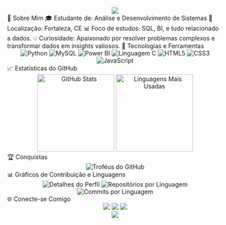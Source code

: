 <div align="center">
  <img src="https://capsule-render.vercel.app/api?type=rect&color=2F4F4F&height=100&section=header&text=Wesley%20Souza&fontColor=FFFFFF&fontSize=50&fontAlign=50"/>

</div>
🌟 Sobre Mim
🎓 Estudante de: Análise e Desenvolvimento de Sistemas
📍 Localização: Fortaleza, CE
📊 Foco de estudos: SQL, BI, e tudo relacionado a dados.
💡 Curiosidade: Apaixonado por resolver problemas complexos e transformar dados em insights valiosos.
🚀 Tecnologias e Ferramentas
<div align="center">
  <img src="https://img.icons8.com/color/48/000000/python.png" alt="Python"/>
  <img src="https://img.icons8.com/color/48/000000/mysql-logo.png" alt="MySQL"/>
  <img src="https://img.icons8.com/color/48/000000/power-bi.png" alt="Power BI"/>
  <img src="https://img.icons8.com/color/48/000000/c-programming.png" alt="Linguagem C"/>
  <img src="https://img.icons8.com/color/48/000000/html-5.png" alt="HTML5"/>
  <img src="https://img.icons8.com/color/48/000000/css3.png" alt="CSS3"/>
  <img src="https://img.icons8.com/color/48/000000/javascript.png" alt="JavaScript"/>
</div>
📈 Estatísticas do GitHub
<div align="center">
  <img height="180em" src="https://github-readme-stats.vercel.app/api?username=Wesleyszs&show_icons=true&theme=dracula&include_all_commits=true&count_private=true&hide_border=true" alt="GitHub Stats"/>
  <img height="180em" src="https://github-readme-stats.vercel.app/api/top-langs/?username=Wesleyszs&layout=compact&theme=dracula&hide_border=true" alt="Linguagens Mais Usadas"/>
</div>
🏆 Conquistas
<div align="center">
  <img src="https://github-profile-trophy.vercel.app/?username=Wesleyszs&theme=darkhub&no-frame=true&row=1&column=6" alt="Troféus do GitHub"/>
</div>
📊 Gráficos de Contribuição e Linguagens
<div align="center">
  <img src="https://github-profile-summary-cards.vercel.app/api/cards/profile-details?username=Wesleyszs&theme=dracula" alt="Detalhes do Perfil"/>
  <img src="https://github-profile-summary-cards.vercel.app/api/cards/repos-per-language?username=Wesleyszs&theme=dracula" alt="Repositórios por Linguagem"/>
  <img src="https://github-profile-summary-cards.vercel.app/api/cards/most-commit-language?username=Wesleyszs&theme=dracula" alt="Commits por Linguagem"/>
</div>
🌐 Conecte-se Comigo
<div align="center">
  <a href="https://instagram.com/wesley_souz4?utm_source=qr&igshid=MzNlNGNkZWQ4Mg==" target="_blank"><img src="https://img.shields.io/badge/Instagram-E4405F?style=for-the-badge&logo=instagram&logoColor=white"></a>
  <a href="https://wa.me/5585992226176" target="_blank"><img src="https://img.shields.io/badge/WhatsApp-25D366?style=for-the-badge&logo=whatsapp&logoColor=white"></a>
  <a href="https://www.linkedin.com/in/wesley-souza-2480351a1/" target="_blank"><img src="https://img.shields.io/badge/LinkedIn-0077B5?style=for-the-badge&logo=linkedin&logoColor=white"></a>
</div>
<div align="center">
  <img src="https://capsule-render.vercel.app/api?type=rect&color=2F4F4F&height=100&section=footer&text=Obrigado+por+visitar!&fontColor=FFFFFF&fontSize=30&fontAlign=50"/>
</div>
